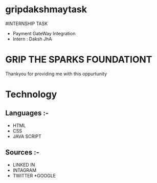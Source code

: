 # gripdakshmaytask
#INTERNSHIP TASK
* Payment GateWay Integration
* Intern : Daksh JhA
# GRIP THE SPARKS FOUNDATIONT
Thankyou for providing me with this oppurtunity
# Technology
## Languages :-
* HTML
* CSS
* JAVA SCRIPT
## Sources :-
* LINKED IN
* INTAGRAM
* TWITTER
*GOOGLE

